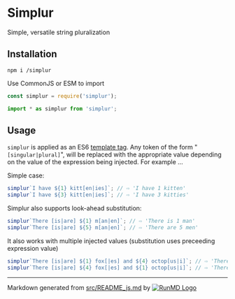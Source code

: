 <!--
  -- This file is auto-generated from src/README_js.md. Changes should be made there.
  -->

# Simplur

Simple, versatile string pluralization

## Installation

```
npm i /simplur
```

Use CommonJS or ESM to import

```javascript
const simplur = require('simplur');

```

```javascript
import * as simplur from 'simplur';
```

## Usage

`simplur` is applied as an ES6 [template tag](https://developer.mozilla.org/en-US/docs/Web/JavaScript/Reference/Template_literals).  Any token of the form "`[singular|plural]`", will be replaced with the appropriate value depending on the value of the expression being injected.  For example ...

Simple case:


```javascript
simplur`I have ${1} kitt[en|ies]`; // ⇨ 'I have 1 kitten'
simplur`I have ${3} kitt[en|ies]`; // ⇨ 'I have 3 kitties'

```

Simplur also supports look-ahead substitution:

```javascript
simplur`There [is|are] ${1} m[an|en]`; // ⇨ 'There is 1 man'
simplur`There [is|are] ${5} m[an|en]`; // ⇨ 'There are 5 men'

```

It also works with multiple injected values (substitution uses preceeding
    expression value)

```javascript
simplur`There [is|are] ${1} fox[|es] and ${4} octop[us|i]`; // ⇨ 'There is 1 fox and 4 octopi'
simplur`There [is|are] ${4} fox[|es] and ${1} octop[us|i]`; // ⇨ 'There are 4 foxes and 1 octopus'

```

----
Markdown generated from [src/README_js.md](src/README_js.md) by [![RunMD Logo](http://i.imgur.com/h0FVyzU.png)](https://github.com/broofa/runmd)